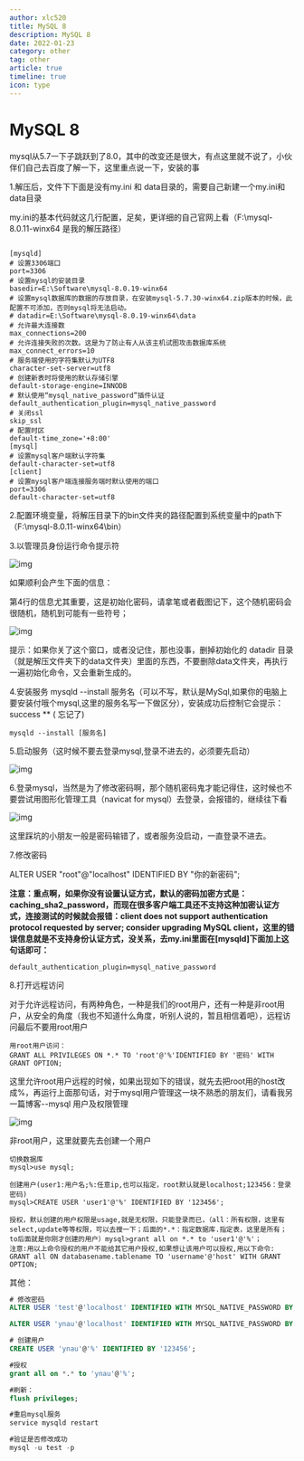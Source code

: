 ```yaml
---
author: xlc520
title: MySQL 8
description: MySQL 8
date: 2022-01-23
category: other
tag: other
article: true
timeline: true
icon: type
---
```


# MySQL 8

mysql从5.7一下子跳跃到了8.0，其中的改变还是很大，有点这里就不说了，小伙伴们自己去百度了解一下，这里重点说一下，安装的事

1.解压后，文件下下面是没有my.ini 和 data目录的，需要自己新建一个my.ini和data目录

my.ini的基本代码就这几行配置，足矣，更详细的自己官网上看（F:\mysql-8.0.11-winx64 是我的解压路径）

```

[mysqld]
# 设置3306端口
port=3306
# 设置mysql的安装目录
basedir=E:\Software\mysql-8.0.19-winx64
# 设置mysql数据库的数据的存放目录，在安装mysql-5.7.30-winx64.zip版本的时候，此配置不可添加，否则mysql将无法启动。
# datadir=E:\Software\mysql-8.0.19-winx64\data
# 允许最大连接数
max_connections=200
# 允许连接失败的次数。这是为了防止有人从该主机试图攻击数据库系统
max_connect_errors=10
# 服务端使用的字符集默认为UTF8
character-set-server=utf8
# 创建新表时将使用的默认存储引擎
default-storage-engine=INNODB
# 默认使用“mysql_native_password”插件认证
default_authentication_plugin=mysql_native_password
# 关闭ssl
skip_ssl
# 配置时区
default-time_zone='+8:00'
[mysql]
# 设置mysql客户端默认字符集
default-character-set=utf8
[client]
# 设置mysql客户端连接服务端时默认使用的端口
port=3306
default-character-set=utf8
```

2.配置环境变量，将解压目录下的bin文件夹的路径配置到系统变量中的path下（F:\mysql-8.0.11-winx64\bin）

3.以管理员身份运行命令提示符

![img](https://bitbucket.org/xlc520/blogasset/raw/main/images2/856176-20180428143824709-218907811.png)

如果顺利会产生下面的信息：

第4行的信息尤其重要，这是初始化密码，请拿笔或者截图记下，这个随机密码会很随机，随机到可能有一些符号；

![img](https://bitbucket.org/xlc520/blogasset/raw/main/images2/856176-20180428143923105-1817069252.png)

提示：如果你关了这个窗口，或者没记住，那也没事，删掉初始化的 datadir
目录（就是解压文件夹下的data文件夹）里面的东西，不要删除data文件夹，再执行一遍初始化命令，又会重新生成的。

4.安装服务 mysqld --install
服务名（可以不写，默认是MySql,如果你的电脑上要安装付哦个mysql,这里的服务名写一下做区分），安装成功后控制它会提示：success ** (
忘记了)

```
mysqld --install [服务名]
```

5.启动服务（这时候不要去登录mysql,登录不进去的，必须要先启动）

![img](https://bitbucket.org/xlc520/blogasset/raw/main/images2/856176-20180428144751212-1355452928.png)

6.登录mysql，当然是为了修改密码啊，那个随机密码鬼才能记得住，这时候也不要尝试用图形化管理工具（navicat for
mysql）去登录，会报错的，继续往下看

![img](https://bitbucket.org/xlc520/blogasset/raw/main/images2/856176-20180428145014478-776409826.png)

这里踩坑的小朋友一般是密码输错了，或者服务没启动，一直登录不进去。

7.修改密码

ALTER USER "root"@"localhost" IDENTIFIED BY "你的新密码";

**注意：重点啊，如果你没有设置认证方式，默认的密码加密方式是：caching_sha2_password，而现在很多客户端工具还不支持这种加密认证方式，连接测试的时候就会报错：client
does not support authentication protocol requested by server; consider upgrading MySQL
client，这里的错误信息就是不支持身份认证方式，没关系，去my.ini里面在[mysqld]下面加上这句话即可：**

```
default_authentication_plugin=mysql_native_password
```

8.打开远程访问

对于允许远程访问，有两种角色，一种是我们的root用户，还有一种是非root用户，从安全的角度（我也不知道什么角度，听别人说的，暂且相信着吧），远程访问最后不要用root用户

```
用root用户访问：
GRANT ALL PRIVILEGES ON *.* TO 'root'@'%'IDENTIFIED BY '密码' WITH GRANT OPTION;
```

这里允许root用户远程的时候，如果出现如下的错误，就先去把root用的host改成%，再运行上面那句话，对于mysql用户管理这一块不熟悉的朋友们，请看我另一篇博客--mysql
用户及权限管理

![img](https://bitbucket.org/xlc520/blogasset/raw/main/images2/856176-20180428150157767-1407082633.png)

非root用户，这里就要先去创建一个用户

```
切换数据库
mysql>use mysql;

创建用户(user1:用户名;%:任意ip,也可以指定，root默认就是localhost;123456：登录密码)
mysql>CREATE USER 'user1'@'%' IDENTIFIED BY '123456';

授权，默认创建的用户权限是usage,就是无权限，只能登录而已，（all：所有权限，这里有select,update等等权限，可以去搜一下；后面的*.*：指定数据库.指定表，这里是所有；to后面就是你刚才创建的用户）mysql>grant all on *.* to 'user1'@'%'；
注意:用以上命令授权的用户不能给其它用户授权,如果想让该用户可以授权,用以下命令: 
GRANT all ON databasename.tablename TO 'username'@'host' WITH GRANT OPTION; 
```

其他：

```sql
# 修改密码
ALTER USER 'test'@'localhost' IDENTIFIED WITH MYSQL_NATIVE_PASSWORD BY '新密码';

ALTER USER 'ynau'@'localhost' IDENTIFIED WITH MYSQL_NATIVE_PASSWORD BY '123456';

# 创建用户
CREATE USER 'ynau'@'%' IDENTIFIED BY '123456';

#授权
grant all on *.* to 'ynau'@'%';

#刷新：
flush privileges;

#重启mysql服务
service mysqld restart

#验证是否修改成功
mysql -u test -p
```

 